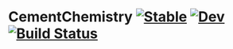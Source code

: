 # CementChemistry [![Stable](https://img.shields.io/badge/docs-stable-blue.svg)](https://jfbarthelemy.github.io/CementChemistry.jl/stable/) [![Dev](https://img.shields.io/badge/docs-dev-blue.svg)](https://jfbarthelemy.github.io/CementChemistry.jl/dev/) [![Build Status](https://github.com/jfbarthelemy/CementChemistry.jl/actions/workflows/CI.yml/badge.svg?branch=main)](https://github.com/jfbarthelemy/CementChemistry.jl/actions/workflows/CI.yml?query=branch%3Amain)
